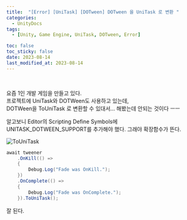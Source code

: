 ```yaml
---
title:  "[Error] [UniTask] [DOTween] DOTween 을 UniTask 로 변환 "
categories:
  - UnityDocs
tags:
  - [Unity, Game Engine, UniTask, DOTween, Error]

toc: false
toc_sticky: false
date: 2023-08-14
last_modified_at: 2023-08-14
---
```


<br>

요즘 1인 개발 게임을 만들고 있다.  
프로젝트에 UniTask와 DOTWeen도 사용하고 있는데,  
DOTWeen을 ToUniTask 로 변환할 수 있대서... 해봤는데 안되는 것이다 ㅡㅡ  

알고보니
Editor의 Scripting Define Symbols에  
UNITASK_DOTWEEN_SUPPORT를 추가해야 했다. 그래야 확장함수가 뜬다.  

![ToUniTask](https://drive.google.com/uc?export=view&id=18SVlhB-ytyVWPgtG2Yuepwqf1REz_p7P)

```c#
await tweener
    .OnKill(() =>
    {
        Debug.Log("Fade was OnKill.");
    })
    .OnComplete(() =>
    {
        Debug.Log("Fade was OnComplete.");
    }).ToUniTask();
```

잘 된다.
